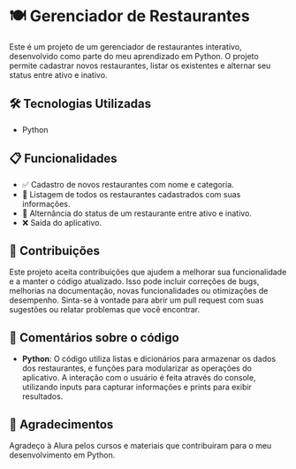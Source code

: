 # 🍽️ Gerenciador de Restaurantes
Este é um projeto de um gerenciador de restaurantes interativo, desenvolvido como parte do meu aprendizado em Python. O projeto permite cadastrar novos restaurantes, listar os existentes e alternar seu status entre ativo e inativo.

## 🛠 Tecnologias Utilizadas
- Python

## 📋 Funcionalidades
- ✅ Cadastro de novos restaurantes com nome e categoria.
- 📝 Listagem de todos os restaurantes cadastrados com suas informações.
- 🔄 Alternância do status de um restaurante entre ativo e inativo.
- ❌ Saída do aplicativo.

## 🤝 Contribuições
Este projeto aceita contribuições que ajudem a melhorar sua funcionalidade e a manter o código atualizado. Isso pode incluir correções de bugs, melhorias na documentação, novas funcionalidades ou otimizações de desempenho. Sinta-se à vontade para abrir um pull request com suas sugestões ou relatar problemas que você encontrar.

## 💬 Comentários sobre o código
- **Python**: O código utiliza listas e dicionários para armazenar os dados dos restaurantes, e funções para modularizar as operações do aplicativo. A interação com o usuário é feita através do console, utilizando inputs para capturar informações e prints para exibir resultados.

## 🙏 Agradecimentos
Agradeço à Alura pelos cursos e materiais que contribuíram para o meu desenvolvimento em Python.
